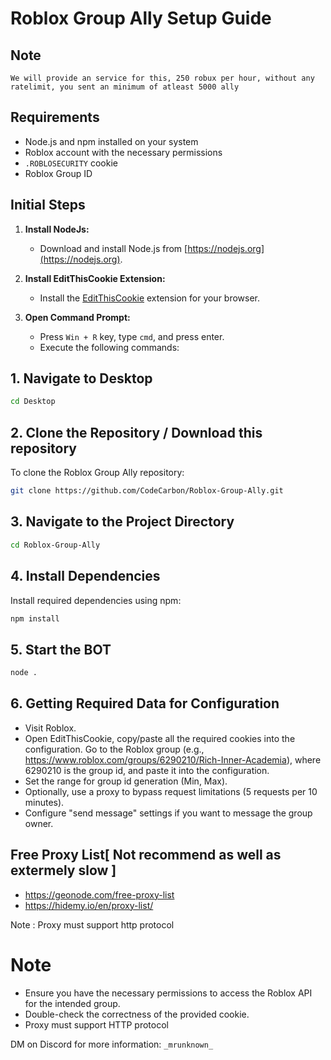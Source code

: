 # Roblox Group Ally Setup Guide

## Note
```
We will provide an service for this, 250 robux per hour, without any ratelimit, you sent an minimum of atleast 5000 ally
```

## Requirements
- Node.js and npm installed on your system
- Roblox account with the necessary permissions
- `.ROBLOSECURITY` cookie
- Roblox Group ID

## Initial Steps
1. **Install NodeJs:**
   - Download and install Node.js from [https://nodejs.org](https://nodejs.org).

2. **Install EditThisCookie Extension:**
   - Install the [EditThisCookie](https://chromewebstore.google.com/detail/editthiscookie/fngmhnnpilhplaeedifhccceomclgfbg) extension for your browser.

3. **Open Command Prompt:**
   - Press `Win + R` key, type `cmd`, and press enter.
   - Execute the following commands:

## 1. Navigate to Desktop
```bash
cd Desktop
```
## 2. Clone the Repository / Download this repository
To clone the Roblox Group Ally repository:
```bash
git clone https://github.com/CodeCarbon/Roblox-Group-Ally.git
```
## 3. Navigate to the Project Directory
```bash
cd Roblox-Group-Ally
```

## 4. Install Dependencies
Install required dependencies using npm:
```bash
npm install
```
## 5. Start the BOT
```bash
node .
```

## 6. Getting Required Data for Configuration
- Visit Roblox.
- Open EditThisCookie, copy/paste all the required cookies into the configuration.
Go to the Roblox group (e.g., https://www.roblox.com/groups/6290210/Rich-Inner-Academia), where 6290210 is the group id, and paste it into the configuration.
- Set the range for group id generation (Min, Max).
- Optionally, use a proxy to bypass request limitations (5 requests per 10 minutes).
- Configure "send message" settings if you want to message the group owner.


## Free Proxy List[ Not recommend as well as extermely slow ]
- https://geonode.com/free-proxy-list
- https://hidemy.io/en/proxy-list/

Note : Proxy must support http protocol
# Note
- Ensure you have the necessary permissions to access the Roblox API for the intended group.
- Double-check the correctness of the provided cookie.
- Proxy must support HTTP protocol

DM on Discord for more information:  `_mrunknown_`
